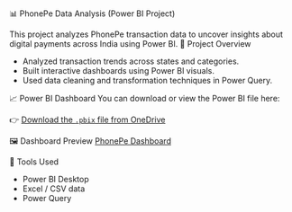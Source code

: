 📊 PhonePe Data Analysis (Power BI Project)

This project analyzes PhonePe transaction data to uncover insights about digital payments across India using Power BI.
🧠 Project Overview
- Analyzed transaction trends across states and categories.  
- Built interactive dashboards using Power BI visuals.  
- Used data cleaning and transformation techniques in Power Query.

📈 Power BI Dashboard
You can download or view the Power BI file here:

👉 [Download the `.pbix` file from OneDrive]([https://1drv.ms/u/s!AbCdEfGhiJKlmnopQRstUVWxyz](https://1drv.ms/u/c/dd164a44ed046d2c/ERcyuUwyO69LjmbWI3ELmpMBMicfs0IggMl33QNZN-Lpog?e=CWtfcF))

🖼️ Dashboard Preview
[PhonePe Dashboard](screenshots/dashboard-preview.png)

🧰 Tools Used
- Power BI Desktop
- Excel / CSV data
- Power Query
